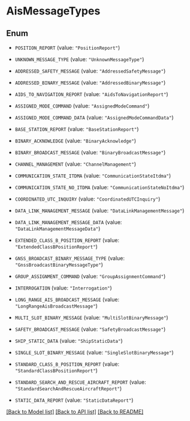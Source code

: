 # AisMessageTypes

## Enum


* `POSITION_REPORT` (value: `"PositionReport"`)

* `UNKNOWN_MESSAGE_TYPE` (value: `"UnknownMessageType"`)

* `ADDRESSED_SAFETY_MESSAGE` (value: `"AddressedSafetyMessage"`)

* `ADDRESSED_BINARY_MESSAGE` (value: `"AddressedBinaryMessage"`)

* `AIDS_TO_NAVIGATION_REPORT` (value: `"AidsToNavigationReport"`)

* `ASSIGNED_MODE_COMMAND` (value: `"AssignedModeCommand"`)

* `ASSIGNED_MODE_COMMAND_DATA` (value: `"AssignedModeCommandData"`)

* `BASE_STATION_REPORT` (value: `"BaseStationReport"`)

* `BINARY_ACKNOWLEDGE` (value: `"BinaryAcknowledge"`)

* `BINARY_BROADCAST_MESSAGE` (value: `"BinaryBroadcastMessage"`)

* `CHANNEL_MANAGEMENT` (value: `"ChannelManagement"`)

* `COMMUNICATION_STATE_ITDMA` (value: `"CommunicationStateItdma"`)

* `COMMUNICATION_STATE_NO_ITDMA` (value: `"CommunicationStateNoItdma"`)

* `COORDINATED_UTC_INQUIRY` (value: `"CoordinatedUTCInquiry"`)

* `DATA_LINK_MANAGEMENT_MESSAGE` (value: `"DataLinkManagementMessage"`)

* `DATA_LINK_MANAGEMENT_MESSAGE_DATA` (value: `"DataLinkManagementMessageData"`)

* `EXTENDED_CLASS_B_POSITION_REPORT` (value: `"ExtendedClassBPositionReport"`)

* `GNSS_BROADCAST_BINARY_MESSAGE_TYPE` (value: `"GnssBroadcastBinaryMessageType"`)

* `GROUP_ASSIGNMENT_COMMAND` (value: `"GroupAssignmentCommand"`)

* `INTERROGATION` (value: `"Interrogation"`)

* `LONG_RANGE_AIS_BROADCAST_MESSAGE` (value: `"LongRangeAisBroadcastMessage"`)

* `MULTI_SLOT_BINARY_MESSAGE` (value: `"MultiSlotBinaryMessage"`)

* `SAFETY_BROADCAST_MESSAGE` (value: `"SafetyBroadcastMessage"`)

* `SHIP_STATIC_DATA` (value: `"ShipStaticData"`)

* `SINGLE_SLOT_BINARY_MESSAGE` (value: `"SingleSlotBinaryMessage"`)

* `STANDARD_CLASS_B_POSITION_REPORT` (value: `"StandardClassBPositionReport"`)

* `STANDARD_SEARCH_AND_RESCUE_AIRCRAFT_REPORT` (value: `"StandardSearchAndRescueAircraftReport"`)

* `STATIC_DATA_REPORT` (value: `"StaticDataReport"`)


[[Back to Model list]](../README.md#documentation-for-models) [[Back to API list]](../README.md#documentation-for-api-endpoints) [[Back to README]](../README.md)


